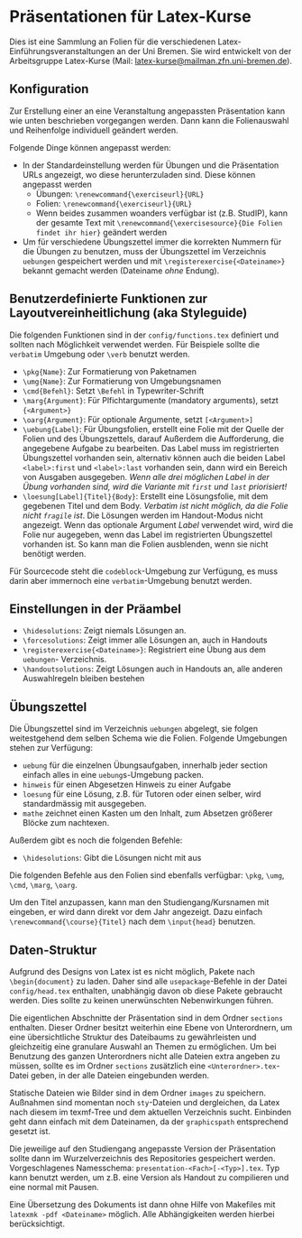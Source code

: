 # Präsentationen für Latex-Kurse

Dies ist eine Sammlung an Folien für die verschiedenen
Latex-Einführungsveranstaltungen an der Uni Bremen. Sie wird entwickelt von der
Arbeitsgruppe Latex-Kurse (Mail:
[latex-kurse@mailman.zfn.uni-bremen.de](mailto:latex-kurse@mailman.zfn.uni-bremen.de)).

## Konfiguration

Zur Erstellung einer an eine Veranstaltung angepassten Präsentation kann wie
unten beschrieben vorgegangen werden. Dann kann die Folienauswahl und Reihenfolge
individuell geändert werden.

Folgende Dinge können angepasst werden:

- In der Standardeinstellung werden für Übungen und die Präsentation URLs
  angezeigt, wo diese herunterzuladen sind. Diese können angepasst werden
    - Übungen: `\renewcommand{\exerciseurl}{URL}`
    - Folien: `\renewcommand{\exerciseurl}{URL}`
    - Wenn beides zusammen woanders verfügbar ist (z.B. StudIP), kann der gesamte
      Text mit `\renewcommand{\exercisesource}{Die Folien findet ihr hier}`
      geändert werden
- Um für verschiedene Übungszettel immer die korrekten Nummern für die Übungen
  zu benutzen, muss der Übungszettel im Verzeichnis `uebungen` gespeichert werden
  und mit `\registerexercise{<Dateiname>}` bekannt gemacht werden (Dateiname 
  _ohne_ Endung).

## Benutzerdefinierte Funktionen zur Layoutvereinheitlichung (aka Styleguide)

Die folgenden Funktionen sind in der `config/functions.tex` definiert und
sollten nach Möglichkeit verwendet werden. Für Beispiele sollte die `verbatim`
Umgebung oder `\verb` benutzt werden.

- `\pkg{Name}`: Zur Formatierung von Paketnamen
- `\umg{Name}`: Zur Formatierung von Umgebungsnamen
- `\cmd{Befehl}`: Setzt `\Befehl` in Typewriter-Schrift
- `\marg{Argument}`: Für Plfichtargumente (mandatory arguments), setzt `{<Argument>}`
- `\oarg{Argument}`: Für optionale Argumente, setzt `[<Argument>]`
- `\uebung{Label}`: Für Übungsfolien, erstellt eine Folie mit der Quelle der
  Folien und des Übungszettels, darauf Außerdem die Aufforderung, die angegebene
  Aufgabe zu bearbeiten. Das Label muss im registrierten Übungszettel vorhanden
  sein, alternativ können auch die beiden Label `<label>:first` und `<label>:last`
  vorhanden sein, dann wird ein Bereich von Ausgaben ausgegeben. _Wenn alle drei
  möglichen Label in der Übung vorhanden sind, wird die Variante mit
  `first` und `last` priorisiert!_
- `\loesung[Label]{Titel}{Body}`: Erstellt eine Lösungsfolie, mit dem gegebenen
  Titel und dem Body. _Verbatim ist nicht möglich, da die Folie nicht `fragile`
  ist_. Die Lösungen werden im Handout-Modus nicht angezeigt. Wenn das optionale
  Argument _Label_ verwendet wird, wird die Folie nur augegeben, wenn das Label
  im registrierten Übungszettel vorhanden ist. So kann man die Folien ausblenden,
  wenn sie nicht benötigt werden.

Für Sourcecode steht die `codeblock`-Umgebung zur Verfügung, es muss darin aber
immernoch eine `verbatim`-Umgebung benutzt werden.

## Einstellungen in der Präambel

- `\hidesolutions`: Zeigt niemals Lösungen an.
- `\forcesolutions`: Zeigt immer alle Lösungen an, auch in Handouts
- `\registerexercise{<Dateiname>}`: Registriert eine Übung aus dem `uebungen`-
  Verzeichnis.
- `\handoutsolutions`: Zeigt Lösungen auch in Handouts an, alle anderen
  Auswahlregeln bleiben bestehen

## Übungszettel

Die Übungszettel sind im Verzeichnis `uebungen` abgelegt, sie folgen weitestgehend
dem selben Schema wie die Folien. Folgende Umgebungen stehen zur Verfügung:

- `uebung` für die einzelnen Übungsaufgaben, innerhalb jeder section einfach alles
  in eine `uebung`s-Umgebung packen.
- `hinweis` für einen Abgesetzen Hinweis zu einer Aufgabe
- `loesung` für eine Lösung, z.B. für Tutoren oder einen selber, wird standardmässig
  mit ausgegeben.
- `mathe` zeichnet einen Kasten um den Inhalt, zum Absetzen größerer Blöcke zum
  nachtexen.

Außerdem gibt es noch die folgenden Befehle:
- `\hidesolutions`: Gibt die Lösungen nicht mit aus

Die folgenden Befehle aus den Folien sind ebenfalls verfügbar: `\pkg`, `\umg`, `\cmd`,
`\marg`, `\oarg`.

Um den Titel anzupassen, kann man den Studiengang/Kursnamen mit eingeben, er wird
dann direkt vor dem Jahr angezeigt. Dazu einfach `\renewcommand{\course}{Titel}`
nach dem `\input{head}` benutzen.

## Daten-Struktur

Aufgrund des Designs von Latex ist es nicht möglich, Pakete nach
`\begin{document}` zu laden. Daher sind alle `usepackage`-Befehle in der Datei
`config/head.tex` enthalten, unabhängig davon ob diese Pakete gebraucht werden.
Dies sollte zu keinen unerwünschten Nebenwirkungen führen.

Die eigentlichen Abschnitte der Präsentation sind in dem Ordner `sections`
enthalten. Dieser Ordner besitzt weiterhin eine Ebene von Unterordnern, um eine
übersichtliche Struktur des Dateibaums zu gewährleisten und gleichzeitig eine
granulare Auswahl an Themen zu ermöglichen. Um bei Benutzung des ganzen
Unterordners nicht alle Dateien extra angeben zu müssen, sollte es im Ordner
`sections` zusätzlich eine `<Unterordner>.tex`-Datei geben, in der alle Dateien
eingebunden werden.

Statische Dateien wie Bilder sind in dem Ordner `images` zu speichern. Außnahmen
sind momentan noch `sty`-Dateien und dergleichen, da Latex nach diesem im
texmf-Tree und dem aktuellen Verzeichnis sucht. Einbinden geht dann einfach mit
dem Dateinamen, da der `graphicspath` entsprechend gesetzt ist.

Die jeweilige auf den Studiengang angepasste Version der Präsentation sollte
dann im Wurzelverzeichnis des Repositories gespeichert werden. Vorgeschlagenes
Namesschema: `presentation-<Fach>[-<Typ>].tex`. Typ kann benutzt werden, um z.B.
eine Version als Handout zu compilieren und eine normal mit Pausen.

Eine Übersetzung des Dokuments ist dann ohne Hilfe von Makefiles mit
`latexmk -pdf <Dateiname>` möglich. Alle Abhängigkeiten werden hierbei berücksichtigt.
